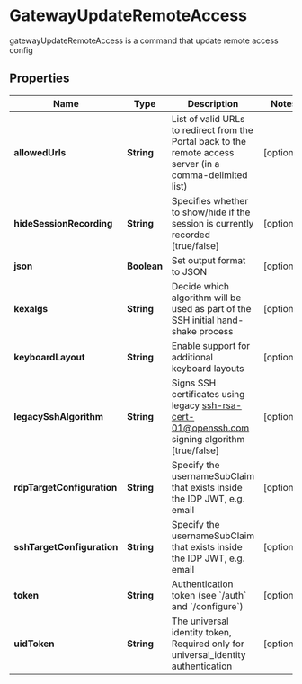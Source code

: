 

# GatewayUpdateRemoteAccess

gatewayUpdateRemoteAccess is a command that update remote access config

## Properties

Name | Type | Description | Notes
------------ | ------------- | ------------- | -------------
**allowedUrls** | **String** | List of valid URLs to redirect from the Portal back to the remote access server (in a comma-delimited list) |  [optional]
**hideSessionRecording** | **String** | Specifies whether to show/hide if the session is currently recorded [true/false] |  [optional]
**json** | **Boolean** | Set output format to JSON |  [optional]
**kexalgs** | **String** | Decide which algorithm will be used as part of the SSH initial hand-shake process |  [optional]
**keyboardLayout** | **String** | Enable support for additional keyboard layouts |  [optional]
**legacySshAlgorithm** | **String** | Signs SSH certificates using legacy ssh-rsa-cert-01@openssh.com signing algorithm [true/false] |  [optional]
**rdpTargetConfiguration** | **String** | Specify the usernameSubClaim that exists inside the IDP JWT, e.g. email |  [optional]
**sshTargetConfiguration** | **String** | Specify the usernameSubClaim that exists inside the IDP JWT, e.g. email |  [optional]
**token** | **String** | Authentication token (see &#x60;/auth&#x60; and &#x60;/configure&#x60;) |  [optional]
**uidToken** | **String** | The universal identity token, Required only for universal_identity authentication |  [optional]



